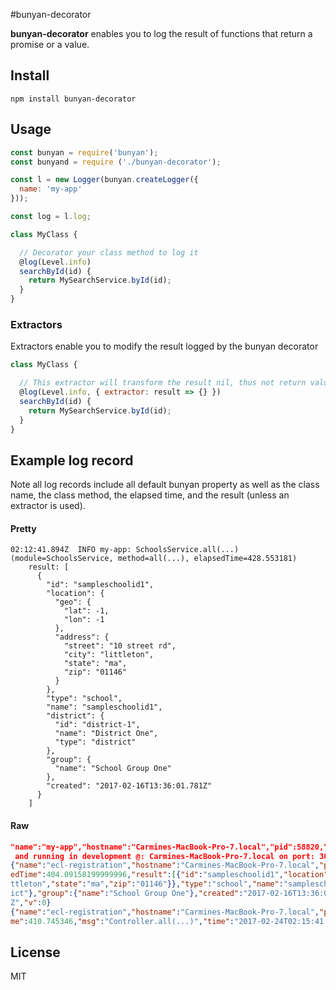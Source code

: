 #bunyan-decorator

**bunyan-decorator** enables you to log the result of functions that return a promise or a value.

 
## Install

`npm install bunyan-decorator`

## Usage

```javascript
const bunyan = require('bunyan');
const bunyand = require ('./bunyan-decorator');

const l = new Logger(bunyan.createLogger({
  name: 'my-app'
}));

const log = l.log;

class MyClass {

  // Decorator your class method to log it
  @log(Level.info)
  searchById(id) {
    return MySearchService.byId(id);
  }
}
```

### Extractors
Extractors enable you to modify the result logged by the bunyan decorator

```javascript
class MyClass {

  // This extractor will transform the result nil, thus not return value is logged
  @log(Level.info, { extractor: result => {} })
  searchById(id) {
    return MySearchService.byId(id);
  }
}
```

## Example log record

Note all log records include all default bunyan property as well as the class name, the class method, the elapsed time, and the result (unless an extractor is used).

#### Pretty
```
02:12:41.894Z  INFO my-app: SchoolsService.all(...) (module=SchoolsService, method=all(...), elapsedTime=428.553181)
    result: [
      {
        "id": "sampleschoolid1",
        "location": {
          "geo": {
            "lat": -1,
            "lon": -1
          },
          "address": {
            "street": "10 street rd",
            "city": "littleton",
            "state": "ma",
            "zip": "01146"
          }
        },
        "type": "school",
        "name": "sampleschoolid1",
        "district": {
          "id": "district-1",
          "name": "District One",
          "type": "district"
        },
        "group": {
          "name": "School Group One"
        },
        "created": "2017-02-16T13:36:01.781Z"
      }
    ]
```

#### Raw
```json
"name":"my-app","hostname":"Carmines-MacBook-Pro-7.local","pid":58820,"level":30,"module":"ExpressServer","method":"listen","msg":"up
 and running in development @: Carmines-MacBook-Pro-7.local on port: 3003}","time":"2017-02-24T02:15:38.065Z","v":0}
{"name":"ecl-registration","hostname":"Carmines-MacBook-Pro-7.local","pid":58820,"level":30,"module":"SchoolsService","method":"all(...)","elaps
edTime":404.09158199999996,"result":[{"id":"sampleschoolid1","location":{"geo":{"lat":-1,"lon":-1},"address":{"street":"10 street rd","city":"li
ttleton","state":"ma","zip":"01146"}},"type":"school","name":"sampleschoolid1","district":{"id":"district-1","name":"District One","type":"distr
ict"},"group":{"name":"School Group One"},"created":"2017-02-16T13:36:01.781Z"}],"msg":"SchoolsService.all(...)","time":"2017-02-24T02:15:41.487
Z","v":0}
{"name":"ecl-registration","hostname":"Carmines-MacBook-Pro-7.local","pid":58820,"level":30,"module":"Controller","method":"all(...)","elapsedTi
me":410.745346,"msg":"Controller.all(...)","time":"2017-02-24T02:15:41.494Z","v":0}
```


## License
MIT